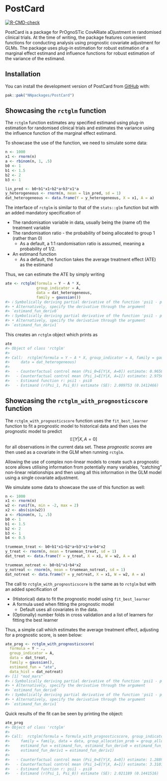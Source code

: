 
<!-- README.md is generated from README.Rmd. Please edit that file -->

# PostCard

<!-- badges: start -->

[![R-CMD-check](https://github.com/NNpackages/PostCard/actions/workflows/R-CMD-check.yaml/badge.svg)](https://github.com/NNpackages/PostCard/actions/workflows/R-CMD-check.yaml)
<!-- badges: end -->

PostCard is a package for PrOgnoSTic CovARiate aDjustment in randomised
clinical trials. At the time of writing, the package features convenient
functions for conducting analysis using prognostic covariate adjustment
for GLMs. The package uses plug-in estimation for robust estimation of a
marginal effect estimand and influence functions for robust estimation
of the variance of the estimand.

## Installation

You can install the development version of PostCard from
[GitHub](https://github.com/) with:

``` r
pak::pak("NNpackages/PostCard")
```

## Showcasing the `rctglm` function

The `rctglm` function estimates any specified estimand using plug-in
estimation for randomised clinical trials and estimates the variance
using the influence function of the marginal effect estimand.

To showcase the use of the function, we need to simulate some data:

``` r
n <- 1000
x1 <- rnorm(n)
a <- rbinom(n, 1, .5)
b0 <- 1
b1 <- 1.5
b2 <- 2
b3 <- 1

lin_pred <- b0+b1*x1+b2*a+b3*x1*a
y_heterogeneous <- rnorm(n, mean = lin_pred, sd = 1)
dat_heterogeneous <- data.frame(Y = y_heterogeneous, X = x1, A = a)
```

The interface of `rctglm` is similar to that of the `stats::glm`
function but with an added mandatory specification of

- The randomisation variable in data, usually being the (name of) the
  treatment variable
- The randomisation ratio - the probability of being allocated to group
  1 (rather than 0)
  - As a default, a 1:1 randomisation ratio is assumed, meaning a
    probability of 1/2.
- An estimand function
  - As a default, the function takes the average treatment effect (ATE)
    as the estimand

Thus, we can estimate the ATE by simply writing

``` r
ate <- rctglm(formula = Y ~ A * X,
              group_indicator = A,
              data = dat_heterogeneous,
              family = gaussian())
#> ℹ Symbolically deriving partial derivative of the function 'psi1 - psi0' with respect to 'psi0' as: '-1'.
#> • Alternatively, specify the derivative through the argument
#> `estimand_fun_deriv0`
#> ℹ Symbolically deriving partial derivative of the function 'psi1 - psi0' with respect to 'psi1' as: '1'.
#> • Alternatively, specify the derivative through the argument
#> `estimand_fun_deriv1`
```

This creates an `rctglm` object which prints as

``` r
ate
#> Object of class 'rctglm'
#> 
#> Call:  rctglm(formula = Y ~ A * X, group_indicator = A, family = gaussian(), 
#>     data = dat_heterogeneous)
#> 
#>   - Counterfactual control mean (Psi_0=E[Y|X, A=0]) estimate: 0.9658657
#>   - Counterfactual control mean (Psi_1=E[Y|X, A=1]) estimate: 2.975619
#>   - Estimand function r: psi1 - psi0
#>   - Estimand (r(Psi_1, Psi_0)) estimate (SE): 2.009753 (0.1412466)
```

## Showcasing the `rctglm_with_prognosticscore` function

The `rctglm_with_prognosticscore` function uses the `fit_best_learner`
function to fit a prognostic model to historical data and then uses the
prognostic model to predict $$
\mathbb{E}[Y|X,A=0]
$$ for all observations in the current data set. These *prognostic
scores* are then used as a covariate in the GLM when running `rctglm`.

Allowing the use of complex non-linear models to create such a
prognostic score allows utilising information from potentially many
variables, “catching” non-linear relationships and then using all this
information in the GLM model using a single covariate adjustment.

We simulate some data to showcase the use of this function as well:

``` r
n <- 1000
x1 <- rnorm(n)
w2 <- runif(n, min = -2, max = 2)
x2 <- abs(sin(w2))
a <- rbinom(n, 1, .5)
b0 <- 1
b1 <- 1.5
b2 <- 2
b3 <- 1
b4 <- 0.5

truemean_treat <- b0+b1*x1+b2*a+b3*x1*a+b4*x2
y_treat <- rnorm(n, mean = truemean_treat, sd = 1)
dat_treat <- data.frame(Y = y_treat, X = x1, W = w2, A = a)

truemean_notreat <- b0+b1*x1+b4*x2
y_notreat <- rnorm(n, mean = truemean_notreat, sd = 1)
dat_notreat <- data.frame(Y = y_notreat, X = x1, W = w2, A = a)
```

The call to `rctglm_with_prognosticscore` is the same as to `rctglm` but
with an added specification of

- (Historical) data to fit the prognostic model using `fit_best_learner`
- A formula used when fitting the prognostic model
  - Default uses all covariates in the data.
- (Optionally) number folds in cross validation and a list of learners
  for fitting the best learner

Thus, a simple call which estimates the average treatment effect,
adjusting for a prognostic score, is seen below:

``` r
ate_prog <- rctglm_with_prognosticscore(
  formula = Y ~ .,
  group_indicator = A,
  data = dat_treat,
  family = gaussian(),
  estimand_fun = "ate",
  data_hist = dat_notreat)
#> [1] "mod_mars"
#> ℹ Symbolically deriving partial derivative of the function 'psi1 - psi0' with respect to 'psi0' as: '-1'.
#> • Alternatively, specify the derivative through the argument
#> `estimand_fun_deriv0`
#> ℹ Symbolically deriving partial derivative of the function 'psi1 - psi0' with respect to 'psi1' as: '1'.
#> • Alternatively, specify the derivative through the argument
#> `estimand_fun_deriv1`
```

Quick results of the fit can be seen by printing the object:

``` r
ate_prog
#> Object of class 'rctglm'
#> 
#> Call:  rctglm(formula = formula_with_prognosticscore, group_indicator = group_indicator, 
#>     family = family, data = data, group_allocation_prob = group_allocation_prob, 
#>     estimand_fun = estimand_fun, estimand_fun_deriv0 = estimand_fun_deriv0, 
#>     estimand_fun_deriv1 = estimand_fun_deriv1)
#> 
#>   - Counterfactual control mean (Psi_0=E[Y|X, A=0]) estimate: 1.288951
#>   - Counterfactual control mean (Psi_1=E[Y|X, A=1]) estimate: 3.310139
#>   - Estimand function r: psi1 - psi0
#>   - Estimand (r(Psi_1, Psi_0)) estimate (SE): 2.021189 (0.1441516)
```

<!-- For comparison's sake, we also fit a model in this scenario of non-linear effects of covariates not using a prognostic score and investigate the results: -->
<!-- ```{r} -->
<!-- ate_noprog <- rctglm( -->
<!--   formula = Y ~ ., -->
<!--   group_indicator = A, -->
<!--   data = dat_treat, -->
<!--   family = gaussian(), -->
<!--   estimand_fun = "ate") -->
<!-- ate_noprog -->
<!-- ``` -->
